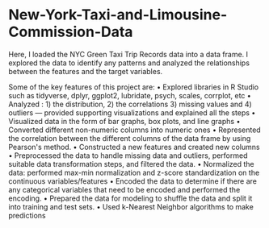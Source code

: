 # New-York-Taxi-and-Limousine-Commission-Data
Here, I loaded the NYC Green Taxi Trip Records data into a data frame. I explored the data to identify any patterns and analyzed the relationships between the features and the target variables.

Some of the key features of this project are: 
• Explored libraries in R Studio such as tidyverse, dplyr, ggplot2, lubridate, psych, scales, corrplot, etc
•  Analyzed : 1) the distribution, 2) the correlations 3) missing values and 4) outliers — provided supporting visualizations and explained all the steps
• Visualized data in the form of bar graphs, box plots, and line graphs
• Converted different non-numeric columns into numeric ones
• Represented the correlation between the different columns of the data frame by using Pearson's method.
• Constructed a new features and created new columns
• Preprocessed the data to handle missing data and outliers, performed suitable data transformation steps, and filtered the data. 
• Normalized the data: performed max-min normalization and z-score standardization on the continuous variables/features
• Encoded the data to determine if there are any categorical variables that need to be encoded and performed the encoding.
• Prepared the data for modeling to shuffle the data and split it into training and test sets.
• Used k-Nearest Neighbor algorithms to make predictions

